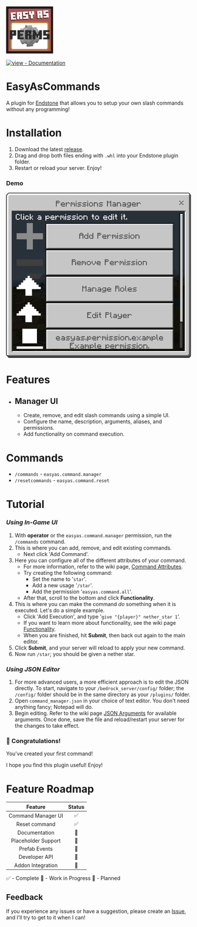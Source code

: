 <a href="../../"><img src="./images/badge.png?raw=true" width="128"></a><br>
<div align="left">
  
[![view - Documentation](https://img.shields.io/badge/view-Documentation-blue?style=for-the-badge)](../../wiki/ "Go to project documentation")

</div>

# EasyAsCommands
A plugin for [Endstone](https://github.com/EndstoneMC/endstone) that allows you to setup your own slash commands without any programming!

# Installation
1) Download the latest [release](../../releases).
2) Drag and drop both files ending with `.whl` into your Endstone plugin folder.
3) Restart or reload your server. Enjoy!

### Demo
<img src="./images/mdemo.png?raw=true">

# Features
- ## Manager UI
  - Create, remove, and edit slash commands using a simple UI.
  - Configure the name, description, arguments, aliases, and permissions.
  - Add functionality on command execution.

# Commands
- `/commands` - `easyas.command.manager`
- `/resetcommands` - `easyas.command.reset`

# Tutorial
### *Using In-Game UI*
1) With **operator** or the `easyas.command.manager` permission, run the `/commands` command.
2) This is where you can add, remove, and edit existing commands.
   - Next click 'Add Command'.
3) Here you can configure all of the different attributes of your command.
   - For more information, refer to the wiki page, [Command Attributes](../../wiki/Command-Attributes).
   - Try creating the following command:
     - Set the name to '`star`'.
     - Add a new usage '`/star`'.
     - Add the permission '`easyas.command.all`'.
   - After that, scroll to the bottom and click **Functionality**.
4) This is where you can make the command *do* something when it is executed. Let's do a simple example.
   - Click 'Add Execution', and type '`give "{player}" nether_star 1`'.
   - If you want to learn more about functionality, see the wiki page [Functionality](../../wiki/Functionality).
   - When you are finished, hit **Submit**, then back out again to the main editor.
5) Click **Submit**, and your server will reload to apply your new command.
6) Now run `/star`; you should be given a nether star.

### *Using JSON Editor*
1) For more advanced users, a more efficient approach is to edit the JSON directly.
To start, navigate to your `/bedrock_server/config/` folder; the `/config/` folder should be in the same directory as your `/plugins/` folder.
2) Open `command_manager.json` in your choice of text editor. You don't need anything fancy; Notepad will do.
3) Begin editing. Refer to the wiki page [JSON Arguments](../../wiki/JSON-Arguments) for available arguments.
Once done, save the file and reload/restart your server for the changes to take effect.

### 🥳 Congratulations!
You've created your first command!

I hope you find this plugin useful! Enjoy!

# Feature Roadmap
**Feature**|**Status**
:-----:|:-----:
Command Manager UI|✅
Reset command|✅
Documentation|🔷
Placeholder Support|🔷
Prefab Events|🔶
Developer API|🔶
Addon Integration|🔶

✅ - Complete
🔷 - Work in Progress
🔶 - Planned

## Feedback
If you experience any issues or have a suggestion, please create an [Issue](../../issues), and I'll try to get to it when I can!
